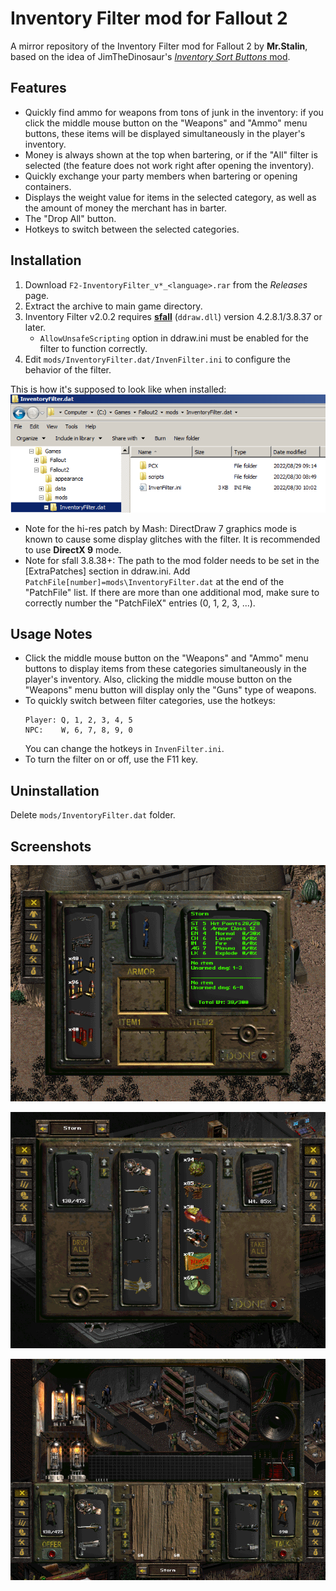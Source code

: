 # Inventory Filter mod for Fallout 2

A mirror repository of the Inventory Filter mod for Fallout 2 by **Mr.Stalin**, based on the idea of JimTheDinosaur's [_Inventory Sort Buttons_ mod](https://www.nma-fallout.com/threads/inventory-sort-buttons-mod.203180).

## Features
* Quickly find ammo for weapons from tons of junk in the inventory: if you click the middle mouse button on the "Weapons" and "Ammo" menu buttons, these items will be displayed simultaneously in the player's inventory.
* Money is always shown at the top when bartering, or if the "All" filter is selected (the feature does not work right after opening the inventory).
* Quickly exchange your party members when bartering or opening containers.
* Displays the weight value for items in the selected category, as well as the amount of money the merchant has in barter.
* The "Drop All" button.
* Hotkeys to switch between the selected categories.

## Installation
1. Download `F2-InventoryFilter_v*_<language>.rar` from the _Releases_ page.
2. Extract the archive to main game directory.
3. Inventory Filter v2.0.2 requires [**sfall**](https://github.com/sfall-team/sfall) (`ddraw.dll`) version 4.2.8.1/3.8.37 or later.
   * `AllowUnsafeScripting` option in ddraw.ini must be enabled for the filter to function correctly.
4. Edit `mods/InventoryFilter.dat/InvenFilter.ini` to configure the behavior of the filter.

This is how it's supposed to look like when installed:
![installed](pics/installed.png)

* Note for the hi-res patch by Mash: DirectDraw 7 graphics mode is known to cause some display glitches with the filter. It is recommended to use **DirectX 9** mode.
* Note for sfall 3.8.38+: The path to the mod folder needs to be set in the [ExtraPatches] section in ddraw.ini. Add `PatchFile[number]=mods\InventoryFilter.dat` at the end of the "PatchFile" list. If there are more than one additional mod, make sure to correctly number the "PatchFileX" entries (0, 1, 2, 3, ...).

## Usage Notes
* Click the middle mouse button on the "Weapons" and "Ammo" menu buttons to display items from these categories simultaneously in the player's inventory. Also, clicking the middle mouse button on the "Weapons" menu button will display only the "Guns" type of weapons.
* To quickly switch between filter categories, use the hotkeys:
  ```
  Player: Q, 1, 2, 3, 4, 5
  NPC:    W, 6, 7, 8, 9, 0
  ```
  You can change the hotkeys in `InvenFilter.ini`.
* To turn the filter on or off, use the F11 key.

## Uninstallation
Delete `mods/InventoryFilter.dat` folder.

## Screenshots
![Player's inventory](pics/scr_player_inv.png)

![Opening containers](pics/scr_loot.png)

![Barter screen](pics/scr_barter.png)
